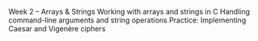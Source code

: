 Week 2 – Arrays & Strings
Working with arrays and strings in C
Handling command-line arguments and string operations
Practice: Implementing Caesar and Vigenère ciphers
